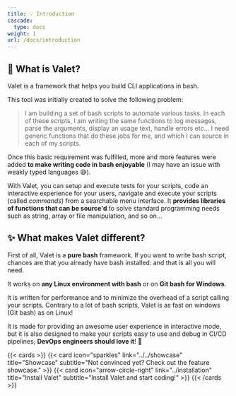 ```yaml
---
title: 💡 Introduction
cascade:
  type: docs
weight: 1
url: /docs/introduction
---
```


## 🤔 What is Valet?

Valet is a framework that helps you build CLI applications in bash.

This tool was initially created to solve the following problem:

> I am building a set of bash scripts to automate various tasks. In each of these scripts, I am writing the same functions to log messages, parse the arguments, display an usage text, handle errors etc... I need generic functions that do these jobs for me, and which I can source in each of my scripts.

Once this basic requirement was fulfilled, more and more features were added **to make writing code in bash enjoyable** (I may have an issue with weakly typed languages 😅).

With Valet, you can setup and execute tests for your scripts, code an interactive experience for your users, navigate and execute your scripts (called *commands*) from a searchable menu interface. It **provides libraries of functions that can be source'd** to solve standard programming needs such as string, array or file manipulation, and so on...

## ✨ What makes Valet different?

First of all, Valet is a **pure bash** framework. If you want to write bash script, chances are that you already have bash installed: and that is all you will need.

It works on **any Linux environment with bash** or on **Git bash for Windows**.

It is written for performance and to minimize the overhead of a script calling your scripts. Contrary to a lot of bash scripts, Valet is as fast on windows (Git bash) as on Linux!

It is made for providing an awesome user experience in interactive mode, but it is also designed to make your scripts easy to use and debug in CI/CD pipelines; **DevOps engineers should love it**! 💖

{{< cards >}}
  {{< card icon="sparkles" link="../../showcase" title="Showcase" subtitle="Not convinced yet? Check out the feature showcase." >}}
  {{< card icon="arrow-circle-right" link="../installation" title="Install Valet" subtitle="Install Valet and start coding!" >}}
{{< /cards >}}
